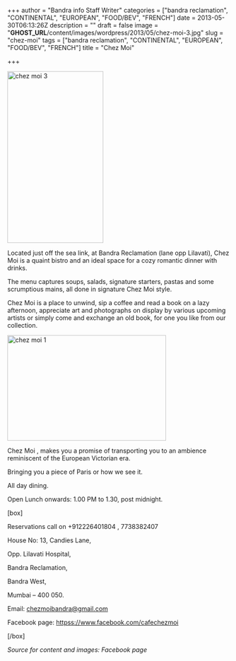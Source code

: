 +++
author = "Bandra info Staff Writer"
categories = ["bandra reclamation", "CONTINENTAL", "EUROPEAN", "FOOD/BEV", "FRENCH"]
date = 2013-05-30T06:13:26Z
description = ""
draft = false
image = "__GHOST_URL__/content/images/wordpress/2013/05/chez-moi-3.jpg"
slug = "chez-moi"
tags = ["bandra reclamation", "CONTINENTAL", "EUROPEAN", "FOOD/BEV", "FRENCH"]
title = "Chez Moi"

+++


<p><a href="https://i1.wp.com/bandra.info/wp-content/uploads/2013/05/chez-moi-3.jpg?ssl=1"><img loading="lazy" class=" wp-image-2520 alignright" alt="chez moi 3" src="https://i1.wp.com/bandra.info/wp-content/uploads/2013/05/chez-moi-3.jpg?resize=217%2C389&#038;ssl=1" width="217" height="389" data-recalc-dims="1" /></a></p>
<p>Located just off the sea link, at Bandra Reclamation (lane opp Lilavati), Chez Moi is a quaint bistro and an ideal space for a cozy romantic dinner with drinks.</p>
<p>The menu captures soups, salads, signature starters, pastas and some scrumptious mains, all done in signature Chez Moi style.</p>
<p>Chez Moi is a place to unwind, sip a coffee and read a book on a lazy afternoon, appreciate art and photographs on display by various upcoming artists or simply come and exchange an old book, for one you like from our collection.</p>
<p><a href="https://i1.wp.com/bandra.info/wp-content/uploads/2013/05/chez-moi-1.jpg?ssl=1"><img loading="lazy" class="wp-image-2518 alignleft" alt="chez moi 1" src="https://i1.wp.com/bandra.info/wp-content/uploads/2013/05/chez-moi-1.jpg?resize=359%2C239&#038;ssl=1" width="359" height="239" srcset="https://i1.wp.com/bandra.info/wp-content/uploads/2013/05/chez-moi-1.jpg?w=598&amp;ssl=1 598w, https://i1.wp.com/bandra.info/wp-content/uploads/2013/05/chez-moi-1.jpg?resize=300%2C200&amp;ssl=1 300w" sizes="(max-width: 359px) 100vw, 359px" data-recalc-dims="1" /></a></p>
<p>Chez Moi , makes you a promise of transporting you to an ambience reminiscent of the European Victorian era.</p>
<p>Bringing you a piece of Paris or how we see it.</p>
<p>All day dining.</p>
<p>Open Lunch onwards: 1.00 PM to 1.30, post midnight.</p>
<p>[box]</p>
<p>Reservations call on +912226401804 , 7738382407</p>
<p>House No: 13, Candies Lane,</p>
<p>Opp. Lilavati Hospital,</p>
<p>Bandra Reclamation,</p>
<p>Bandra West,</p>
<p>Mumbai – 400 050.</p>
<p>Email: <a href="mailto:chezmoibandra@gmail.com">chezmoibandra@gmail.com</a></p>
<p>Facebook page: <a href="httpss://www.facebook.com/cafechezmoi">httpss://www.facebook.com/cafechezmoi</a></p>
<p>[/box]</p>
<p><em>Source for content and images: Facebook page</em></p>



